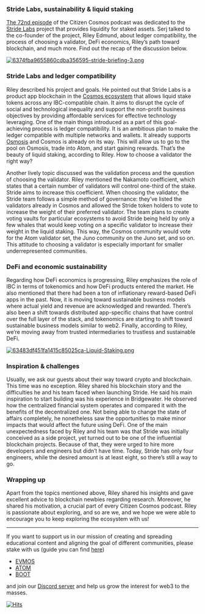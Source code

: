 ### Stride Labs, sustainability & liquid staking

[The 72nd episode](https://www.citizencosmos.space/stride) of the Citizen Cosmos podcast was dedicated to the [Stride Labs](https://stride.zone/) project that provides liquidity for staked assets. Serj talked to the co-founder of the project, Riley Edmund, about ledger compatibility, the process of choosing a validator, DeFi economics, Riley’s path toward blockchain, and much more. Find out the recap of the discussion below.

[![6374fba9655860cdba356595-stride-briefing-3.png](https://i.postimg.cc/vHFL3WYz/6374fba9655860cdba356595-stride-briefing-3.png)](https://postimg.cc/c6hnJt8g)

### Stride Labs and ledger compatibility

Riley described his project and goals. He pointed out that Stride Labs is a product app blockchain in the [Cosmos ecosystem](https://cosmos.network/) that allows liquid stake tokens across any IBC-compatible chain. It aims to disrupt the cycle of social and technological inequality and support the non-profit business objectives by providing affordable services for effective technology leveraging. One of the main things introduced as a part of this goal-achieving process is ledger compatibility. It is an ambitious plan to make the ledger compatible with multiple networks and wallets. It already supports [Osmosis](https://www.osmosis.org/) and Cosmos is already on its way. This will allow us to go to the pool on Osmosis, trade into Atom, and start gaining rewards. That’s the beauty of liquid staking, according to Riley.
How to choose a validator the right way?

Another lively topic discussed was the validation process and the question of choosing the validator. Riley mentioned the Nakamoto coefficient, which states that a certain number of validators will control one-third of the stake. Stride aims to increase this coefficient. When choosing the validator, the Stride team follows a simple method of governance: they’ve listed the validators already in Cosmos and allowed the Stride token holders to vote to increase the weight of their preferred validator. The team plans to create voting vaults for particular ecosystems to avoid Stride being held by only a few whales that would keep voting on a specific validator to increase their weight in the liquid staking. This way, the Cosmos community would vote for the Atom validator set, the Juno community on the Juno set, and so on. This attitude to choosing a validator is especially important for smaller underrepresented communities. 

### DeFi and economic sustainability

Regarding how DeFi economics is progressing, Riley emphasizes the role of IBC in terms of tokenomics and how DeFi products entered the market. He also mentioned that there had been a ton of inflationary reward-based DeFi apps in the past. Now, it is moving toward sustainable business models where actual yield and revenue are acknowledged and rewarded. There’s also been a shift towards distributed app-specific chains that have control over the full layer of the stack, and tokenomics are starting to shift toward sustainable business models similar to web2. Finally, according to Riley, we’re moving away from trusted intermediaries to trustless and sustainable DeFi. 

[![63483df451fa1415c85025ca-Liquid-Staking.png](https://i.postimg.cc/rsv4bL2s/63483df451fa1415c85025ca-Liquid-Staking.png)](https://postimg.cc/vxtDgkBw)

### Inspiration & challenges

Usually, we ask our guests about their way toward crypto and blockchain. This time was no exception. Riley shared his blockchain story and the difficulties he and his team faced when launching Stride. He said his main inspiration to start building was his experience in Bridgewater. He observed how the centralized financial system operates and compared it with the benefits of the decentralized one. Not being able to change the state of affairs completely, he nonetheless saw the opportunities to make minor impacts that would affect the future using DeFi. 
One of the main unexpectedness faced by Riley and his team was that Stride was initially conceived as a side project, yet turned out to be one of the influential blockchain projects. Because of that, they were urged to hire more developers and engineers but didn’t have time. Today, Stride has only four engineers, while the desired amount is at least eight, so there’s still a way to go.

### Wrapping up

Apart from the topics mentioned above, Riley shared his insights and gave excellent advice to blockchain newbies regarding research. Moreover, he shared his motivation, a crucial part of every Citizen Cosmos podcast. Riley is passionate about exploring, and so are we, and we hope we were able to encourage you to keep exploring the ecosystem with us! 

------------------------------------------------------------------------------------------------------------------------------------------------------------------
If you want to support us in our mission of creating and spreading educational content and aligning the goal of different communities, please stake with us (guide you can find [here](https://www.citizencosmos.space/staking)) 
- [EVMOS](https://wallet.keplr.app/chains/evmos?modal=validator&chain=evmos_9001-2&validator_address=evmosvaloper1mtwvpdd57gpkyejd566s24afr9zm5ryq8gwpvj) 
- [ATOM](https://wallet.keplr.app/chains/cosmos-hub?modal=validator&chain=cosmoshub-4&validator_address=cosmosvaloper1e859xaue4k2jzqw20cv6l7p3tmc378pc3k8g2u) 
- [BOOT](https://wallet.keplr.app/chains/bostrom?modal=validator&chain=bostrom&validator_address=bostromvaloper1f7nx65pmayfenpfwzwaamwas4ygmvalqj6dz5r)

and join our [Discord server](https://discord.gg/kJaG3EucCX) and help us grow the interest for web3 to the masses.

[![Hits](https://hits.seeyoufarm.com/api/count/incr/badge.svg?url=https%3A%2F%2Fcitizen-cosmos.github.io%2Fblog%2Fstriderecap.html&count_bg=%2379C83D&title_bg=%23555555&icon=&icon_color=%23E7E7E7&title=hits&edge_flat=false)](https://hits.seeyoufarm.com) 
